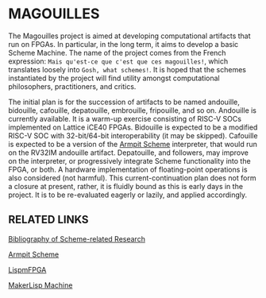 # MAGOUILLES

The Magouilles project is aimed at developing computational artifacts
that run on FPGAs. In particular, in the long term, it aims to develop
a basic Scheme Machine.
The name of the project comes from the French expression:
`Mais qu'est-ce que c'est que ces magouilles!`, which translates loosely into
`Gosh, what schemes!`.
It is hoped that the schemes instantiated by the project will find utility
amongst computational philosophers, practitioners, and critics.

The initial plan is for the succession of artifacts to be named andouille,
bidouille, cafouille, depatouille, embrouille, fripouille, and so on.
Andouille is currently available.
It is a warm-up exercise consisting of RISC-V SOCs implemented on
Lattice iCE40 FPGAs. Bidouille is expected to be a modified RISC-V SOC
with 32-bit/64-bit interoperability (it may be skipped).
Cafouille is expected to be a version of the 
[Armpit Scheme](https://armpit.sourceforge.net)
interpreter, that would run on the RV32IM andouille artifact.
Depatouille, and followers, may improve on the interpreter,
or progressively integrate Scheme functionality into the FPGA, or both.
A hardware implementation of floating-point operations is also
considered (not harmful).
This current-continuation plan does not form a closure at present,
rather, it is fluidly bound as this is early days in the project.
It is to be re-evaluated eagerly or lazily, and applied accordingly.

## RELATED LINKS

[Bibliography of Scheme-related Research](https://github.com/scheme-live/bibliography)

[Armpit Scheme](http://armpit.sourceforge.net)

[LispmFPGA](http://www.aviduratas.de/lisp/lispmfpga/index.html)

[MakerLisp Machine](https://makerlisp.com/)



